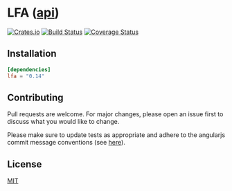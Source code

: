 # LFA ([api](https://docs.rs/lfa))

[![Crates.io](https://img.shields.io/crates/v/lfa.svg)](https://crates.io/crates/lfa)
[![Build Status](https://travis-ci.org/tspooner/lfa.svg?branch=master)](https://travis-ci.org/tspooner/lfa)
[![Coverage Status](https://coveralls.io/repos/github/tspooner/lfa/badge.svg?branch=master)](https://coveralls.io/github/tspooner/lfa?branch=master)

<!--
## Overview
-->


## Installation
```toml
[dependencies]
lfa = "0.14"
```


<!--
## Usage
-->


## Contributing
Pull requests are welcome. For major changes, please open an issue first to
discuss what you would like to change.

Please make sure to update tests as appropriate and adhere to the angularjs commit message conventions (see [here](https://gist.github.com/stephenparish/9941e89d80e2bc58a153)).

## License
[MIT](https://choosealicense.com/licenses/mit/)
